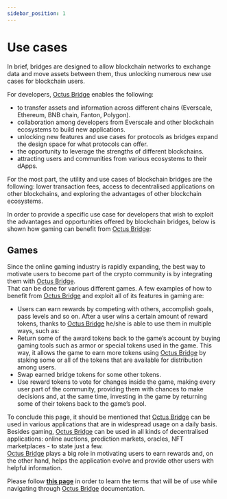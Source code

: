 ```yaml
---
sidebar_position: 1
---
```


# Use cases

In brief, bridges are designed to allow blockchain networks to exchange data and move assets between them, thus unlocking numerous new use cases for blockchain users. 

For developers, [Octus Bridge](https://octusbridge.io) enables the following:
- to transfer assets and information across different chains (Everscale, Ethereum, BNB chain, Fanton, Polygon).
- collaboration among developers from Everscale and other blockchain ecosystems to build new applications.
- unlocking new features and use cases for protocols as bridges expand the design space for what protocols can offer. 
- the opportunity to leverage the strengths of different blockchains. 
- attracting users and communities from various ecosystems to their dApps.

For the most part, the utility and use cases of blockchain bridges are the following: lower transaction fees, access to decentralised applications on other blockchains, and exploring the advantages of other blockchain ecosystems. 

In order to provide a specific use case for developers that wish to exploit the advantages and opportunities offered by blockchain bridges, below is shown how gaming can benefit from [Octus Bridge](https://octusbridge.io):

## Games

Since the online gaming industry is rapidly expanding, the best way to motivate users to become part of the crypto community is by integrating them with [Octus Bridge](https://octusbridge.io).  
That can be done for various different games. A few examples of how to benefit from [Octus Bridge](https://octusbridge.io) and exploit all of its features in gaming are:
- Users can earn rewards by competing with others, accomplish goals, pass levels and so on. After a user wins a certain amount of reward tokens, thanks to [Octus Bridge](https://octusbridge.io) he/she is able to use them in multiple ways, such as:
- Return some of the award tokens back to the game’s account by buying gaming tools such as armor or special tokens used in the game. This way, it allows the game to earn more tokens using [Octus Bridge](https://octusbridge.io) by staking some or all of the tokens that are available for distribution among users.
- Swap earned bridge tokens for some other tokens. 
- Use reward tokens to vote for changes inside the game, making every user part of the community, providing them with chances to make decisions and, at the same time, investing in the game by returning some of their tokens back to the game’s pool.

To conclude this page, it should be mentioned that [Octus Bridge](https://octusbridge.io) can be used in various applications that are in widespread usage on a daily basis. Besides gaming, [Octus Bridge](https://octusbridge.io) can be used in all kinds of decentralised applications: online auctions, prediction markets, oracles, NFT marketplaces - to state just a few.  
[Octus Bridge](https://octusbridge.io) plays a big role in motivating users to earn rewards and, on the other hand, helps the application evolve and provide other users with helpful information.

Please follow [**this page**](glossary.md) in order to learn the terms that will be of use while navigating through [Octus Bridge](https://octusbridge.io) documentation.
